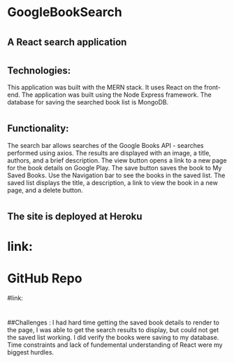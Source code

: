 # GoogleBookSearch
#
## A React search application
#
#
## Technologies: 
This application was built with the MERN stack. 
It uses React on the front-end.
The application was built using the Node Express framework.
The database for saving the searched book list is MongoDB. 
##
#
## Functionality:
The search bar allows searches of the Google Books API - searches performed using axios. 
The results are displayed with an image, a title, authors, and a brief description. 
The view button opens a link to a new page for the book details on Google Play. 
The save button saves the book to My Saved Books.
Use the Navigation bar to see the books in the saved list.
The saved list displays the title, a description, a link to view the book in a new page, and a delete button.
#
##
## The site is deployed at Heroku 
# link: 
# GitHub Repo 
#link: 
#
##

##Challenges : I had hard time getting the saved book details to render to the page, I was able to get the search results to display, but could not get the saved list working. I did verify the books were saving to my database. Time constraints and lack of fundemental understanding of React were my biggest hurdles. 
